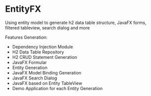 # EntityFX
Using entity model to generate h2 data table structure, JavaFX forms, filtered tableview, search dialog and more

Features Generation:
* Dependency Injection Module
* H2 Data Table Repository
* H2 CRUD Statement Generation
* JavaFX Formular
* Entity Generation
* JavaFX Model Binding Generation
* JavaFX Search Dialog
* JavaFX based on Entity TableView
* Demo Application for each Entity Generation
